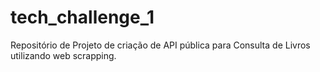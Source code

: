 # tech_challenge_1
Repositório de Projeto de criação de API pública para Consulta de Livros utilizando web scrapping.
